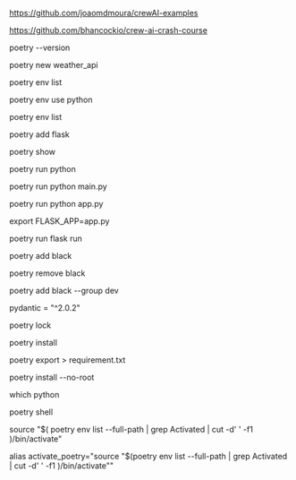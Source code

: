 https://github.com/joaomdmoura/crewAI-examples

https://github.com/bhancockio/crew-ai-crash-course




poetry --version

poetry new weather_api

poetry env list

poetry env use python

poetry env list

poetry add flask

poetry show

poetry run python   

poetry run python main.py

poetry run python app.py

export FLASK_APP=app.py

poetry run flask run

poetry add black

poetry remove black

poetry add black --group dev

pydantic = "^2.0.2"

poetry lock

poetry install

poetry export > requirement.txt

poetry install --no-root

which python

poetry shell

source "$( poetry env list --full-path | grep Activated | cut -d' ' -f1 )/bin/activate"

alias activate_poetry="source \"\$(poetry env list --full-path | grep Activated | cut -d' ' -f1 )/bin/activate\""